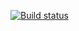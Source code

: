 [![Build status](https://ci.appveyor.com/api/projects/status/ntxn32ysvnqi8n4m/branch/production?svg=true)](https://ci.appveyor.com/project/SeverinSverdvik/myteam-nfots/branch/production)
